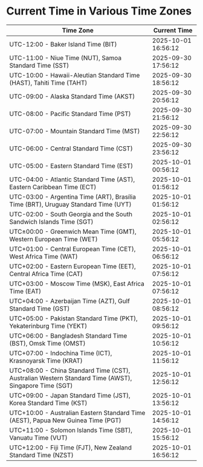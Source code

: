 # Current Time in Various Time Zones

| Time Zone | Current Time |
|-----------|--------------|
| UTC-12:00 - Baker Island Time (BIT) | 2025-10-01 16:56:12 |
| UTC-11:00 - Niue Time (NUT), Samoa Standard Time (SST) | 2025-09-30 17:56:12 |
| UTC-10:00 - Hawaii-Aleutian Standard Time (HAST), Tahiti Time (TAHT) | 2025-09-30 18:56:12 |
| UTC-09:00 - Alaska Standard Time (AKST) | 2025-09-30 20:56:12 |
| UTC-08:00 - Pacific Standard Time (PST) | 2025-09-30 21:56:12 |
| UTC-07:00 - Mountain Standard Time (MST) | 2025-09-30 22:56:12 |
| UTC-06:00 - Central Standard Time (CST) | 2025-09-30 23:56:12 |
| UTC-05:00 - Eastern Standard Time (EST) | 2025-10-01 00:56:12 |
| UTC-04:00 - Atlantic Standard Time (AST), Eastern Caribbean Time (ECT) | 2025-10-01 01:56:12 |
| UTC-03:00 - Argentina Time (ART), Brasília Time (BRT), Uruguay Standard Time (UYT) | 2025-10-01 01:56:12 |
| UTC-02:00 - South Georgia and the South Sandwich Islands Time (SGT) | 2025-10-01 02:56:12 |
| UTC±00:00 - Greenwich Mean Time (GMT), Western European Time (WET) | 2025-10-01 05:56:12 |
| UTC+01:00 - Central European Time (CET), West Africa Time (WAT) | 2025-10-01 06:56:12 |
| UTC+02:00 - Eastern European Time (EET), Central Africa Time (CAT) | 2025-10-01 07:56:12 |
| UTC+03:00 - Moscow Time (MSK), East Africa Time (EAT) | 2025-10-01 07:56:12 |
| UTC+04:00 - Azerbaijan Time (AZT), Gulf Standard Time (GST) | 2025-10-01 08:56:12 |
| UTC+05:00 - Pakistan Standard Time (PKT), Yekaterinburg Time (YEKT) | 2025-10-01 09:56:12 |
| UTC+06:00 - Bangladesh Standard Time (BST), Omsk Time (OMST) | 2025-10-01 10:56:12 |
| UTC+07:00 - Indochina Time (ICT), Krasnoyarsk Time (KRAT) | 2025-10-01 11:56:12 |
| UTC+08:00 - China Standard Time (CST), Australian Western Standard Time (AWST), Singapore Time (SGT) | 2025-10-01 12:56:12 |
| UTC+09:00 - Japan Standard Time (JST), Korea Standard Time (KST) | 2025-10-01 13:56:12 |
| UTC+10:00 - Australian Eastern Standard Time (AEST), Papua New Guinea Time (PGT) | 2025-10-01 14:56:12 |
| UTC+11:00 - Solomon Islands Time (SBT), Vanuatu Time (VUT) | 2025-10-01 15:56:12 |
| UTC+12:00 - Fiji Time (FJT), New Zealand Standard Time (NZST) | 2025-10-01 16:56:12 |
